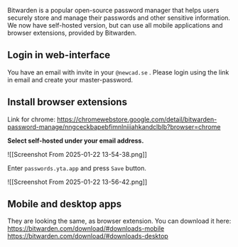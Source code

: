 Bitwarden is a popular open-source password manager that helps users securely store and manage their passwords and other sensitive information. We now have self-hosted version, but can use all mobile applications and browser extensions, provided by Bitwarden.

## Login in web-interface
You have an email with invite in your `@newcad.se` . Please login using the link in email and create your master-password.

## Install browser extensions

Link for chrome: https://chromewebstore.google.com/detail/bitwarden-password-manage/nngceckbapebfimnlniiiahkandclblb?browser=chrome

**Select self-hosted under your email address.**

![[Screenshot From 2025-01-22 13-54-38.png]]

Enter `passwords.yta.app` and press `Save` button.

![[Screenshot From 2025-01-22 13-56-42.png]]

## Mobile and desktop apps

They are looking the same, as browser extension. You can download it here:
https://bitwarden.com/download/#downloads-mobile
https://bitwarden.com/download/#downloads-desktop


